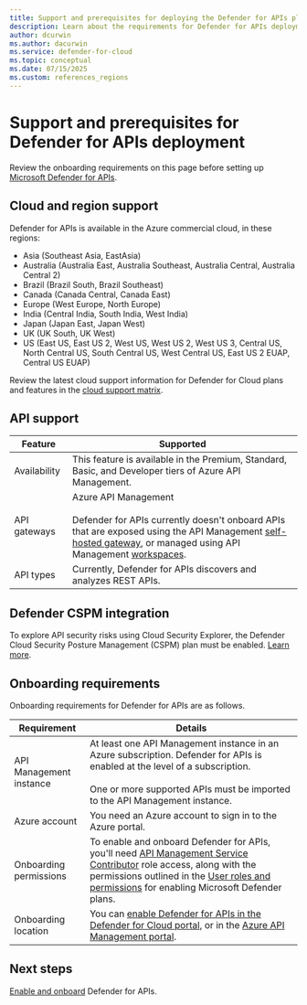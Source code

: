 ```yaml
---
title: Support and prerequisites for deploying the Defender for APIs plan
description: Learn about the requirements for Defender for APIs deployment in Microsoft Defender for Cloud
author: dcurwin
ms.author: dacurwin
ms.service: defender-for-cloud
ms.topic: conceptual
ms.date: 07/15/2025
ms.custom: references_regions
---
```

# Support and prerequisites for Defender for APIs deployment

Review the onboarding requirements on this page before setting up [Microsoft Defender for APIs](defender-for-apis-introduction.md).

## Cloud and region support

Defender for APIs is available in the Azure commercial cloud, in these regions:

- Asia (Southeast Asia, EastAsia)
- Australia (Australia East, Australia Southeast, Australia Central, Australia Central 2)
- Brazil (Brazil South, Brazil Southeast)
- Canada (Canada Central, Canada East)
- Europe (West Europe, North Europe)
- India (Central India, South India, West India)
- Japan (Japan East, Japan West)
- UK (UK South, UK West)
- US (East US, East US 2, West US, West US 2, West US 3, Central US, North Central US, South Central US, West Central US, East US 2 EUAP, Central US EUAP)

Review the latest cloud support information for Defender for Cloud plans and features in the [cloud support matrix](support-matrix-cloud-environment.md).

## API support

**Feature** | **Supported**
--- | ---
Availability | This feature is available in the Premium, Standard, Basic, and Developer tiers of Azure API Management.
API gateways | Azure API Management<br/><br/> Defender for APIs currently doesn't onboard APIs that are exposed using the API Management [self-hosted gateway](/azure/api-management/self-hosted-gateway-overview), or managed using API Management [workspaces](/azure/api-management/workspaces-overview).
API types | Currently, Defender for APIs discovers and analyzes REST APIs.

## Defender CSPM integration

To explore API security risks using Cloud Security Explorer, the Defender Cloud Security Posture Management (CSPM) plan must be enabled. [Learn more](concept-cloud-security-posture-management.md).

## Onboarding requirements

Onboarding requirements for Defender for APIs are as follows.

**Requirement** | **Details**
--- | ---
API Management instance | At least one API Management instance in an Azure subscription. Defender for APIs is enabled at the level of a subscription.<br/><br/> One or more supported APIs must be imported to the API Management instance.
Azure account | You need an Azure account to sign in to the Azure portal.
Onboarding permissions | To enable and onboard Defender for APIs, you'll need [API Management Service Contributor](/azure/api-management/api-management-role-based-access-control#built-in-service-roles) role access, along with the permissions outlined in the [User roles and permissions](permissions.md#roles-and-allowed-actions) for enabling Microsoft Defender plans.
Onboarding location | You can [enable Defender for APIs in the Defender for Cloud portal](defender-for-apis-deploy.md), or in the [Azure API Management portal](/azure/api-management/protect-with-defender-for-apis).

## Next steps

[Enable and onboard](defender-for-apis-deploy.md) Defender for APIs.
